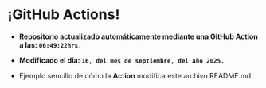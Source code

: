# ¡GitHub Actions!
* **Repositorio actualizado automáticamente mediante una GitHub Action a las: `06:49:22hrs.`**
* **Modificado el día: `16, del mes de septiembre, del año 2025.`**

* Ejemplo sencillo de cómo la **Action** modifica este archivo README.md.
